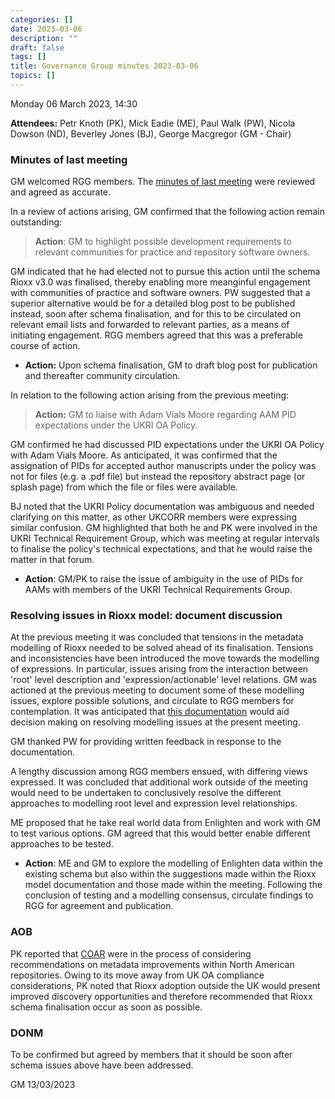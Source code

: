 ```yaml
---
categories: []
date: 2023-03-06
description: ""
draft: false
tags: []
title: Governance Group minutes 2023-03-06
topics: []
---
```


Monday 06 March 2023, 14:30

**Attendees:** Petr Knoth (PK), Mick Eadie (ME), Paul Walk (PW), Nicola Dowson (ND), Beverley Jones (BJ), George Macgregor (GM - Chair)

### Minutes of last meeting

GM welcomed RGG members. The [minutes of last meeting](https://www.rioxx.net/governance/minutes/2022-12-09/) were reviewed and agreed as accurate.

In a review of actions arising, GM confirmed that the following action remain outstanding:

> **Action**: GM to highlight possible development requirements to relevant communities for practice and repository software owners.

GM indicated that he had elected not to pursue this action until the schema Rioxx v3.0 was finalised, thereby enabling more meanginful engagement with communities of practice and software owners. PW suggested that a superior alternative would be for a detailed blog post to be published instead, soon after schema finalisation, and for this to be circulated on relevant email lists and forwarded to relevant parties, as a means of initiating engagement. RGG members agreed that this was a preferable course of action.

- **Action:** Upon schema finalisation, GM to draft blog post for publication and thereafter community circulation.

In relation to the following action arising from the previous meeting:

> **Action:** GM to liaise with Adam Vials Moore regarding AAM PID expectations under the UKRI OA Policy.

GM confirmed he had discussed PID expectations under the UKRI OA Policy with Adam Vials Moore. As anticipated, it was confirmed that the assignation of PIDs for accepted author manuscripts under the policy was not for files (e.g. a .pdf file) but instead the repository abstract page (or splash page) from which the file or files were available.

BJ noted that the UKRI Policy documentation was ambiguous and needed clarifying on this matter, as other UKCORR members were expressing similar confusion. GM highlighted that both he and PK were involved in the UKRI Technical Requirement Group, which was meeting at regular intervals to finalise the policy's technical expectations, and that he would raise the matter in that forum.

- **Action**: GM/PK to raise the issue of ambiguity in the use of PIDs for AAMs with members of the UKRI Technical Requirements Group.

### Resolving issues in Rioxx model: document discussion

At the previous meeting it was concluded that tensions in the metadata modelling of Rioxx needed to be solved ahead of its finalisation. Tensions and inconsistencies have been introduced the move towards the modelling of expressions. In particular, issues arising from the interaction between 'root' level description and 'expression/actionable' level relations. GM was actioned at the previous meeting to document some of these modelling issues, explore possible solutions, and circulate to RGG members for contemplation. It was anticipated that [this documentation](https://github.com/geo-mac/Rioxx-development/blob/fe591003bd08c64b508282c972d4691934bce519/model/rioxx-data-description.md) would aid decision making on resolving modelling issues at the present meeting.

GM thanked PW for providing written feedback in response to the documentation.

A lengthy discussion among RGG members ensued, with differing views expressed. It was concluded that additional work outside of the meeting would need to be undertaken to conclusively resolve the different approaches to modelling root level and expression level relationships.

ME proposed that he take real world data from Enlighten and work with GM to test various options. GM agreed that this would better enable different approaches to be tested.

- **Action**: ME and GM to explore the modelling of Enlighten data within the existing schema but also within the suggestions made within the Rioxx model documentation and those made within the meeting. Following the conclusion of testing and a modelling consensus, circulate findings to RGG for agreement and publication.

### AOB

PK reported that [COAR](https://www.coar-repositories.org/) were in the process of considering recommendations on metadata improvements within North American repositories. Owing to its move away from UK OA compliance considerations, PK noted that Rioxx adoption outside the UK would present improved discovery opportunities and therefore recommended that Rioxx schema finalisation occur as soon as possible.

### DONM

To be confirmed but agreed by members that it should be soon after schema issues above have been addressed.

GM 13/03/2023